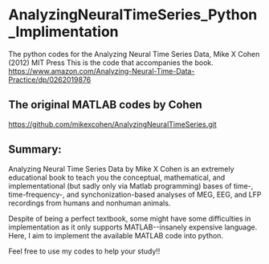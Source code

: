 # AnalyzingNeuralTimeSeries_Python_Implimentation
The python codes for the Analyzing Neural Time Series Data, Mike X Cohen (2012) MIT Press This is the code that accompanies the book. https://www.amazon.com/Analyzing-Neural-Time-Data-Practice/dp/0262019876

## The original MATLAB codes by Cohen
https://github.com/mikexcohen/AnalyzingNeuralTimeSeries.git

## Summary:
Analyzing Neural Time Series Data by Mike X Cohen is an extremely educational book to teach you the conceptual, mathematical, and implementational (but sadly only via Matlab programming) bases of time-, time-frequency-, and synchonization-based analyses of MEG, EEG, and LFP recordings from humans and nonhuman animals.

Despite of being a perfect textbook, some might have some difficulties in implementation as it only supports MATLAB--insanely expensive language. Here, I aim to implement the available MATLAB code into python.

Feel free to use my codes to help your study!!


